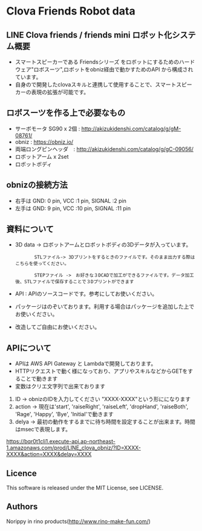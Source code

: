 Clova Friends Robot data
====
## LINE Clova friends / friends mini ロボット化システム概要
- スマートスピーカーである Friendsシリーズ をロボットにするためのハードウェア"ロボスーツ",ロボットをobniz経由で動かすためのAPI から構成されています。
- 自身ので開発したclovaスキルと連携して使用することで、スマートスピーカーの表現の拡張が可能です。

## ロボスーツを作る上で必要なもの
- サーボモータ SG90 x 2個 : http://akizukidenshi.com/catalog/g/gM-08761/
- obniz : https://obniz.io/
- 両端ロングピンヘッダ　: http://akizukidenshi.com/catalog/g/gC-09056/
- ロボットアーム x 2set
- ロボットボディ

## obnizの接続方法
- 右手は GND: 0 pin, VCC :1 pin, SIGNAL :2 pin
- 左手は GND: 9 pin, VCC :10 pin, SIGNAL :11 pin

## 資料について
- 3D data -> ロボットアームとロボットボディの3Dデータが入っています。

             STLファイル-> 3Dプリントをするときのファイルです。そのまま出力する際はこちらを使ってください。
             
             STEPファイル ->　お好きな３DCADで加工ができるファイルです。データ加工後、STLファイルで保存することで３Dプリントができます
             
- API : APIのソースコードです。参考にしてお使いください。
- パッケージはのぞいております。利用する場合はパッケージを追加した上でお使いください。
- 改造してご自由にお使いください。

## APIについて
- APIは AWS API Gateway と Lambdaで開発しております。
- HTTPリクエストで動く様になっており、アプリやスキルなどからGETをすることで動きます
- 変数はクリエ文字列で出来ております
1. ID -> obnizのIDを入力してください "XXXX-XXXX"という形にになります
2. action -> 現在は'start', 'raiseRight', 'raiseLeft', 'dropHand', 'raiseBoth', 'Rage', 'Happy', 'Bye', 'Initial'で動きます
3. delya -> 最初の動作をするまでに待ち時間を設定することが出来ます。時間はmsecで表現します。

https://bqr0t1cli1.execute-api.ap-northeast-1.amazonaws.com/prod/LINE_clova_obniz/?ID=XXXX-XXXX&action=XXXX&delay=XXXX

## Licence
This software is released under the MIT License, see LICENSE.

## Authors
Norippy in rino products(http://www.rino-make-fun.com/)
